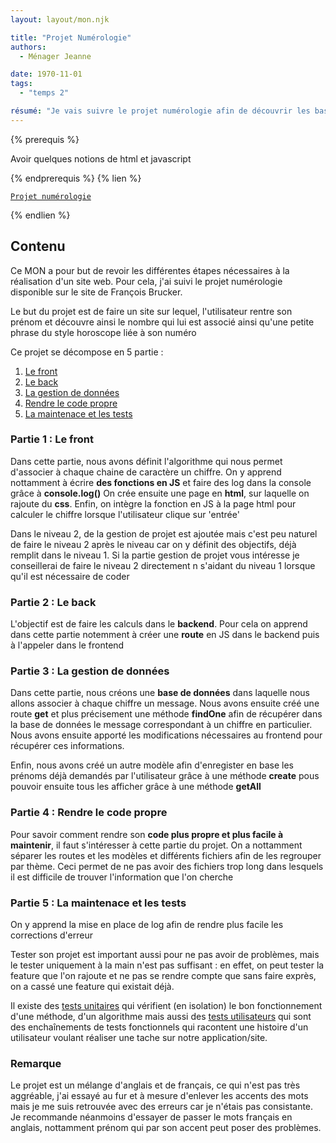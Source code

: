 ```yaml
---
layout: layout/mon.njk

title: "Projet Numérologie"
authors:
  - Ménager Jeanne

date: 1970-11-01
tags: 
  - "temps 2"

résumé: "Je vais suivre le projet numérologie afin de découvrir les bases du développement de serveur web"
---
```


{% prerequis %}

Avoir quelques notions de html et javascript 

{% endprerequis %}
{% lien %}

[`Projet numérologie`](https://francoisbrucker.github.io/cours_informatique/cours/web/projet-numérologie/)

{% endlien %}

## Contenu

Ce MON a pour but de revoir les différentes étapes nécessaires à la réalisation d'un site web. 
Pour cela, j'ai suivi le projet numérologie disponible sur le site de François Brucker. 

Le but du projet est de faire un site sur lequel, l'utilisateur rentre son prénom et découvre ainsi le nombre qui lui est associé ainsi qu'une petite phrase du style horoscope liée à son numéro

Ce projet se décompose en 5 partie :
1. [Le front](https://francoisbrucker.github.io/cours_informatique/cours/web/projet-numérologie/partie-1-front/)
2. [Le back](https://francoisbrucker.github.io/cours_informatique/cours/web/projet-numérologie/partie-2-serveur/)
3. [La gestion de données](https://francoisbrucker.github.io/cours_informatique/cours/web/projet-numérologie/partie-3-données/)
4. [Rendre le code propre](https://francoisbrucker.github.io/cours_informatique/cours/web/projet-numérologie/partie-4-jardinage/)
5. [La maintenace et les tests](https://francoisbrucker.github.io/cours_informatique/cours/web/projet-numérologie/partie-5-maintenance/)

### Partie 1 : Le front
  Dans cette partie, nous avons définit l'algorithme qui nous permet d'associer à chaque chaine de caractère un chiffre. 
  On y apprend nottamment à écrire **des fonctions en JS** et faire des log dans la console grâce à **console.log()**
  On crée ensuite une page en **html**, sur laquelle on rajoute du **css**.
  Enfin, on intègre la fonction en JS à la page html pour calculer le chiffre lorsque l'utilisateur clique sur 'entrée'

  Dans le niveau 2, de la gestion de projet est ajoutée mais c'est peu naturel de faire le niveau 2 après le niveau car on y définit des objectifs, déjà remplit dans le niveau 1. Si la partie gestion de projet vous intéresse je conseillerai de faire le niveau 2 directement n s'aidant du niveau 1 lorsque qu'il est nécessaire de coder

### Partie 2 : Le back

  L'objectif est de faire les calculs dans le **backend**. Pour cela on apprend dans cette partie notemment à créer une **route** en JS dans le backend puis à l'appeler dans le frontend 

### Partie 3 : La gestion de données

  Dans cette partie, nous créons une **base de données** dans laquelle nous allons associer à chaque chiffre un message.
  Nous avons ensuite créé une route **get** et plus précisement une méthode **findOne** afin de récupérer dans la base de données le message correspondant à un chiffre en particulier. 
  Nous avons ensuite apporté les modifications nécessaires au frontend pour récupérer ces informations. 

  Enfin, nous avons créé un autre modèle afin d'enregister en base les prénoms déjà demandés par l'utilisateur grâce à une méthode **create** pous pouvoir ensuite tous les afficher grâce à une méthode **getAll**

### Partie 4 : Rendre le code propre 

  Pour savoir comment rendre son **code plus propre et plus facile à maintenir**, il faut s'intéresser à cette partie du projet. 
  On a nottamment séparer les routes et les modèles et différents fichiers afin de les regrouper par thème.
  Ceci permet de ne pas avoir des fichiers trop long dans lesquels il est difficile de trouver l'information que l'on cherche

### Partie 5 : La maintenace et les tests

  On y apprend la mise en place de log afin de rendre plus facile les corrections d'erreur

  Tester son projet est important aussi pour ne pas avoir de problèmes, mais le tester uniquement à la main n'est pas suffisant : en effet, on peut tester la feature que l'on rajoute et ne pas se rendre compte que sans faire exprès, on a cassé une feature qui existait déjà.

  Il existe des [tests unitaires](https://francoisbrucker.github.io/cours_informatique/cours/web/projet-numérologie/partie-5-maintenance/4-tests-unitaires/) qui vérifient (en isolation) le bon fonctionnement d'une méthode, d'un algorithme mais aussi des [tests utilisateurs](https://francoisbrucker.github.io/cours_informatique/cours/web/projet-numérologie/partie-5-maintenance/6-tests-utilisateurs/) qui sont des enchaînements de tests fonctionnels qui racontent une histoire d'un utilisateur voulant réaliser une tache sur notre application/site.

### Remarque

Le projet est un mélange d'anglais et de français, ce qui n'est pas très aggréable, j'ai essayé au fur et à mesure d'enlever les accents des mots mais je me suis retrouvée avec des erreurs car je n'étais pas consistante. Je recommande néanmoins d'essayer de passer le mots français en anglais, nottamment prénom qui par son accent peut poser des problèmes.